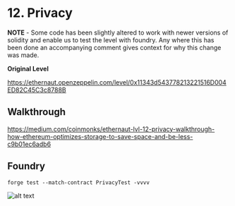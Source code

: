 # 12. Privacy

**NOTE** - Some code has been slightly altered to work with newer versions of solidity and enable us to test the level with foundry. Any where this has been done an accompanying comment gives context for why this change was made. 

**Original Level**

https://ethernaut.openzeppelin.com/level/0x11343d543778213221516D004ED82C45C3c8788B

## Walkthrough

https://medium.com/coinmonks/ethernaut-lvl-12-privacy-walkthrough-how-ethereum-optimizes-storage-to-save-space-and-be-less-c9b01ec6adb6

## Foundry 

```
forge test --match-contract PrivacyTest -vvvv
```

![alt text](https://github.com/ciaranmcveigh5/ethernaut-x-foundry/blob/main/img/Privacy.png?raw=true)